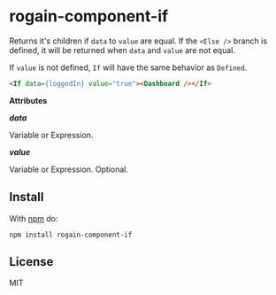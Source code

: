 # rogain-component-if

Returns it's children if `data` to `value` are equal. If the `<Else />` branch is defined, it will be returned when `data` and `value` are not equal.

If `value` is not defined, `If` will have the same behavior as `Defined`.

```html
<If data={loggedIn} value="true"><Dashboard /></If>
```

__Attributes__

___data___

Variable or Expression.

___value___

Variable or Expression. Optional.

## Install 

With [npm](https://www.npmjs.com) do:

```
npm install rogain-component-if
```

## License

MIT